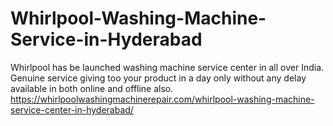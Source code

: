 # Whirlpool-Washing-Machine-Service-in-Hyderabad
Whirlpool has be launched washing machine service center in all over India. Genuine service giving too your product in a day only without any delay available in both online and offline also. https://whirlpoolwashingmachinerepair.com/whirlpool-washing-machine-service-center-in-hyderabad/
